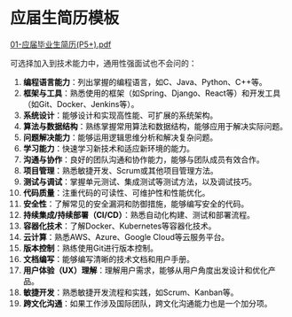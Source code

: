 # 应届生简历模板

[01-应届毕业生简历(P5+).pdf](https://www.yuque.com/attachments/yuque/0/2023/pdf/34624608/1693816132175-e7c125bd-e042-4726-a355-b89e054d87cd.pdf)

可选择加入到技术能力中，通用性强面试也不会问的：

1. **<font style="color:rgb(6, 6, 7);">编程语言能力</font>**<font style="color:rgb(6, 6, 7);">：列出掌握的编程语言，如C、Java、Python、C++等。</font>
2. **<font style="color:rgb(6, 6, 7);">框架与工具</font>**<font style="color:rgb(6, 6, 7);">：熟悉使用的框架（如Spring、Django、React等）和开发工具（如Git、Docker、Jenkins等）。</font>
3. **<font style="color:rgb(6, 6, 7);">系统设计</font>**<font style="color:rgb(6, 6, 7);">：能够设计和实现高性能、可扩展的系统架构。</font>
4. **<font style="color:rgb(6, 6, 7);">算法与数据结构</font>**<font style="color:rgb(6, 6, 7);">：熟练掌握常用算法和数据结构，能够应用于解决实际问题。</font>
5. **<font style="color:rgb(6, 6, 7);">问题解决能力</font>**<font style="color:rgb(6, 6, 7);">：能够运用逻辑思维分析和解决复杂问题。</font>
6. **<font style="color:rgb(6, 6, 7);">学习能力</font>**<font style="color:rgb(6, 6, 7);">：快速学习新技术和适应新环境的能力。</font>
7. **<font style="color:rgb(6, 6, 7);">沟通与协作</font>**<font style="color:rgb(6, 6, 7);">：良好的团队沟通和协作能力，能够与团队成员有效合作。</font>
8. **<font style="color:rgb(6, 6, 7);">项目管理</font>**<font style="color:rgb(6, 6, 7);">：熟悉敏捷开发、Scrum或其他项目管理方法。</font>
9. **<font style="color:rgb(6, 6, 7);">测试与调试</font>**<font style="color:rgb(6, 6, 7);">：掌握单元测试、集成测试等测试方法，以及调试技巧。</font>
10. **<font style="color:rgb(6, 6, 7);">代码质量</font>**<font style="color:rgb(6, 6, 7);">：注重代码的可读性、可维护性和性能优化。</font>
11. **<font style="color:rgb(6, 6, 7);">安全性</font>**<font style="color:rgb(6, 6, 7);">：了解常见的安全漏洞和防御措施，能够编写安全的代码。</font>
12. **<font style="color:rgb(6, 6, 7);">持续集成/持续部署（CI/CD）</font>**<font style="color:rgb(6, 6, 7);">：熟悉自动化构建、测试和部署流程。</font>
13. **<font style="color:rgb(6, 6, 7);">容器化技术</font>**<font style="color:rgb(6, 6, 7);">：了解Docker、Kubernetes等容器化技术。</font>
14. **<font style="color:rgb(6, 6, 7);">云计算</font>**<font style="color:rgb(6, 6, 7);">：熟悉AWS、Azure、Google Cloud等云服务平台。</font>
15. **<font style="color:rgb(6, 6, 7);">版本控制</font>**<font style="color:rgb(6, 6, 7);">：熟练使用Git进行版本控制。</font>
16. **<font style="color:rgb(6, 6, 7);">文档编写</font>**<font style="color:rgb(6, 6, 7);">：能够编写清晰的技术文档和用户手册。</font>
17. **<font style="color:rgb(6, 6, 7);">用户体验（UX）理解</font>**<font style="color:rgb(6, 6, 7);">：理解用户需求，能够从用户角度出发设计和优化产品。</font>
18. **<font style="color:rgb(6, 6, 7);">敏捷开发</font>**<font style="color:rgb(6, 6, 7);">：熟悉敏捷开发流程和实践，如Scrum、Kanban等。</font>
19. **<font style="color:rgb(6, 6, 7);">跨文化沟通</font>**<font style="color:rgb(6, 6, 7);">：如果工作涉及国际团队，跨文化沟通能力也是一个加分项。</font>

